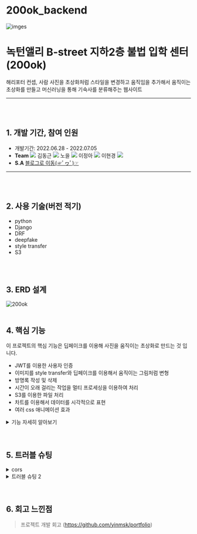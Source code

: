 # 200ok_backend
![imges](https://user-images.githubusercontent.com/104487608/185346903-65a8745b-da0f-4fb9-8d4f-a9603735332b.png)
# 녹턴앨리 B-street 지하2층 불법 입학 센터 (200ok)
해리포터 컨셉, 사람 사진을 초상화처럼 스타일을 변경하고 움직임을 추가해서 움직이는 초상화를 만들고 머신러닝을 통해 기숙사를 분류해주는 웹사이트
***
<br><br/>


## 1. 개발 기간, 참여 인원
* 개발기간: 2022.06.28 - 2022.07.05
* **Team** <a href="https://github.com/cmjcum"><img src="https://img.shields.io/badge/Github-000000?style=flat-square&logo=github&logoColor=white"/></a>
김동근 <a href="https://github.com/yinmsk"><img src="https://img.shields.io/badge/Github-000000?style=flat-square&logo=github&logoColor=white"/></a>
노을 <a href="https://github.com/minkkky"><img src="https://img.shields.io/badge/Github-000000?style=flat-square&logo=github&logoColor=white"/></a>
이정아 <a href="https://github.com/zeonga1102"><img src="https://img.shields.io/badge/Github-000000?style=flat-square&logo=github&logoColor=white"/></a>
이현경 <a href="https://github.com/LULULALA2"><img src="https://img.shields.io/badge/Github-000000?style=flat-square&logo=github&logoColor=white"/></a>
* **S.A** <a href="https://cold-charcoal.tistory.com/108">블로그로 이동(☞ﾟヮﾟ)☞</a>
***
<br><br/>


## 2. 사용 기술(버전 적기)
* python
* Django
* DRF
* deepfake
* style transfer
* S3
 
<br><br/>


## 3. ERD 설계
![200ok](https://user-images.githubusercontent.com/104487608/186652733-dd0af8a2-605f-446f-b993-51fb96388c0a.png)
<br><br/>


## 4. 핵심 기능
이 프로젝트의 핵심 기능은 딥페이크를 이용해 사진을 움직이는 초상화로 만드는 것 입니다.
* JWT를 이용한 사용자 인증
* 이미지를 style transfer와 딥페이크를 이용해서 움직이는 그림처럼 변형
* 방명록 작성 및 삭제
* 시간이 오래 걸리는 작업을 멀티 프로세싱을 이용하여 처리
* S3를 이용한 파일 처리
* 차트를 이용해서 데이터를 시각적으로 표현
* 여러 css 애니메이션 효과
<details>
  <summary>기능 자세히 알아보기</summary>
  <div markdown="1">
 
## 기능 소개
* simplejwt 를 이용한 회원 가입 기능
   * [티스토리 참조](https://ddongkim.tistory.com/73)
* 배포 [코드 확인](https://github.com/yinmsk/WM_back/blob/739a549417f4d2bfa0fa7d6eea1c42a45d89631b/myroom/views.py#L42-L44)
   * 기능 설명
    
  </div>
</details>
<br><br/>


## 5. 트러블 슈팅
<details>
  <summary>cors</summary>
  <div markdown="1">
 
* 프론트의 주소와 백엔드의 주소가 달라 cors 에러가 발생했다
* 공식 문서를 참조해서 해결 할 수 있었는데 문서 설명에 따라 settings.py 의 INSTALLED_APPS, MIDDLEWARE,  CORS_ALLOWED_ORGINS 설정을 통해 해결 할 수 있었다.
   [티스토리 참조](https://ddongkim.tistory.com/85)
  </div>
</details>

<details>
  <summary>트러블 슈팅 2</summary>
  <div markdown="1">
 
* 여기
  </div>
</details>
<br><br/>

## 6. 회고 느낀점
> 프로젝트 개발 회고 (https://github.com/yinmsk/portfolio)
